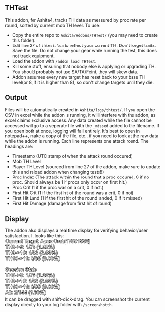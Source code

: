 ## THTest
This addon, for Ashita4, tracks TH data as measured by proc rate per round, sorted by current mob TH level.  To use:<br>
- Copy the entire repo to `Ashita/Addons/THTest/` (you may need to create this folder).
- Edit line 27 of `thtest.lua` to reflect your current TH.  Don't forget traits.  Save the file.  Do not change your gear while running the test, this does not track equipment.
- Load the addon with `/addon load THTest`.
- Kill some stuff, ensuring that nobody else is applying or upgrading TH.  You should probably not use SA/TA/Feint, they will skew data.
- Addon assumes every new target has reset back to your base TH level(or 8, if it is higher than 8), so don't change targets until they die.

## Output
Files will be automatically created in `Ashita/logs/thtest/`.  If you open the CSV in excel while the addon is running, it will interfere with the addon, as excel claims exclusive access.  Any data created while the file cannot be accessed will go to a seperate file with the `_missed` added to the filename.  If you open both at once, logging will fail entirely.  It's best to open in notepad++, make a copy of the file, etc.. if you need to look at the raw data while the addon is running.  Each line represents one attack round.  The headings are:
- Timestamp (UTC stamp of when the attack round occured)
- Mob TH Level
- Player TH Level (sourced from line 27 of the addon, make sure to update this and reload addon when changing tests!!)
- Proc Index (The attack within the round that a proc occured, 0 if no proc.  Should always be 1 if procs only occur on first hit.)
- Proc Crit (1 if the proc was on a crit, 0 if not.)
- First Hit Crit (1 if the first hit of the round was a crit, 0 if not)
- First Hit Land (1 if the first hit of the round landed, 0 if it missed)
- First Hit Damage (damage from first hit of round)


## Display
The addon also displays a real time display for verifying behavior/user satisfaction.  It looks like this:<br>
![Alt text](images/screenshot.png?raw=true "Display")<br>
It can be dragged with shift-click-drag.  You can screenshot the current display directly to your log folder with `/screenshotth`.